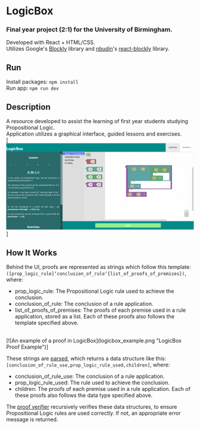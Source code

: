 # LogicBox
### Final year project (2:1) for the University of Birmingham.

Developed with React + HTML/CSS.<br>
Utilizes Google's [Blockly](https://github.com/google/blockly) library and [nbudin](https://github.com/nbudin)'s [react-blockly](https://github.com/nbudin/react-blockly) library.

## Run
Install packages: `npm install`<br>
Run app: `npm run dev`

## Description
A resource developed to assist the learning of first year students studying Propositional Logic.<br>
Application utilizes a graphical interface, guided lessons and exercises.<br>
[![The user interface of LogicBox](LogicBox.png "LogicBox UI")]<br>

## How It Works
Behind the UI, proofs are represented as strings which follow this template:<br>
`([prop_logic_rule]‘conclusion_of_rule‘{list_of_proofs_of_premises})`, where:<br>
<ul>
  <li>prop_logic_rule: The Propositional Logic rule used to achieve the conclusion.</li>
  <li>conclusion_of_rule: The conclusion of a rule application.</li>
  <li>list_of_proofs_of_premises: The proofs of each premise used in a rule
      application, stored as a list. Each of these proofs also follows the template
      specified above.</li>
</ul><br>
[![An example of a proof in LogicBox](logicbox_example.png "LogicBox Proof Example")]<br>

These strings are [parsed](https://github.com/JasonP2002/logicbox/blob/c533138ba78a30b968c7101cd4a340e9371277b0/src/utils/ProofParser.js), which returns a data structure like this:<br>
`[conclusion_of_rule_use,prop_logic_rule_used,children]`, where:<br>
<ul>
  <li>conclusion_of_rule_use: The conclusion of a rule application.</li>
  <li>prop_logic_rule_used: The rule used to achieve the conclusion.</li>
  <li>children: The proofs of each premise used in a rule application. Each of
      these proofs also follows the data type specified above.</li>
</ul>

The [proof verifier](https://github.com/JasonP2002/logicbox/blob/c533138ba78a30b968c7101cd4a340e9371277b0/src/utils/ProofVerifier.js) recursively verifies these data structures, to ensure Propositional Logic rules are used correctly. If not, an appropriate error message is returned.
